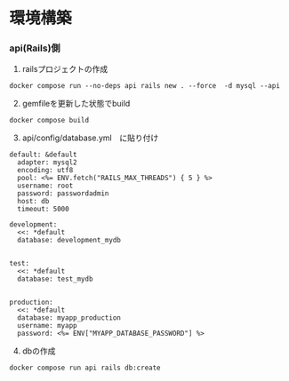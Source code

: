 # 環境構築

### api(Rails)側
1. railsプロジェクトの作成
```
docker compose run --no-deps api rails new . --force  -d mysql --api
```
2. gemfileを更新した状態でbuild
```
docker compose build
```
3. api/config/database.yml　に貼り付け
```
default: &default
  adapter: mysql2
  encoding: utf8
  pool: <%= ENV.fetch("RAILS_MAX_THREADS") { 5 } %>
  username: root
  password: passwordadmin
  host: db
  timeout: 5000
 
development:
  <<: *default
  database: development_mydb
 

test:
  <<: *default
  database: test_mydb
 

production:
  <<: *default
  database: myapp_production
  username: myapp
  password: <%= ENV["MYAPP_DATABASE_PASSWORD"] %>

```
4. dbの作成
```
docker compose run api rails db:create
```
